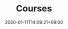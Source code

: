 ---
title: "Courses"
description: "University Courses"
date: 2020-01-11T14:09:21+09:00
draft: false
---
